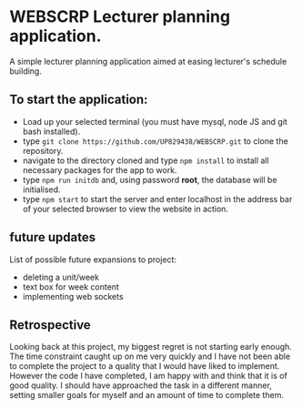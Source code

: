 # WEBSCRP Lecturer planning application.
A simple lecturer planning application aimed at easing lecturer's schedule building.

## To start the application:
- Load up your selected terminal (you must have mysql, node JS and git bash installed).
- type ```git clone https://github.com/UP829438/WEBSCRP.git``` to clone the repository.
- navigate to the directory cloned and type ```npm install``` to install all necessary packages for the app to work.
- type ```npm run initdb``` and, using password **root**, the database will be initialised.
- type ```npm start``` to start the server and enter localhost in the address bar of your selected browser to view the website in action.

## future updates
List of possible future expansions to project:
- deleting a unit/week
- text box for week content
- implementing web sockets

## Retrospective
Looking back at this project, my biggest regret is not starting early enough. The time constraint caught up on me very quickly and I have not been able to complete the project to a quality that I would have liked to implement. However the code I have completed, I am happy with and think that it is of good quality. I should have approached the task in a different manner, setting smaller goals for myself and an amount of time to complete them. 
